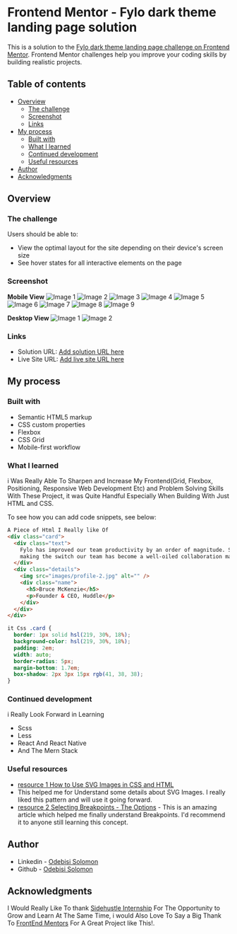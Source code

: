 # Frontend Mentor - Fylo dark theme landing page solution

This is a solution to the [Fylo dark theme landing page challenge on Frontend Mentor](https://www.frontendmentor.io/challenges/fylo-dark-theme-landing-page-5ca5f2d21e82137ec91a50fd). Frontend Mentor challenges help you improve your coding skills by building realistic projects.

## Table of contents

- [Overview](#overview)
  - [The challenge](#the-challenge)
  - [Screenshot](#screenshot)
  - [Links](#links)
- [My process](#my-process)
  - [Built with](#built-with)
  - [What I learned](#what-i-learned)
  - [Continued development](#continued-development)
  - [Useful resources](#useful-resources)
- [Author](#author)
- [Acknowledgments](#acknowledgments)

## Overview

### The challenge

Users should be able to:

- View the optimal layout for the site depending on their device's screen size
- See hover states for all interactive elements on the page

### Screenshot

**Mobile View**
![Image 1](./screenshots/mobile-view_1.png)
![Image 2](./screenshots/mobile-view_2.png)
![Image 3](./screenshots/mobile-view_3.png)
![Image 4](./screenshots/mobile-view_4.png)
![Image 5](./screenshots/mobile-view_5.png)
![Image 6](./screenshots/mobile-view_6.png)
![Image 7](./screenshots/mobile-view_7.png)
![Image 8](./screenshots/mobile-view_8.png)
![Image 9](./screenshots/mobile-view_9.png)

**Desktop View**
![Image 1](./screenshots/desktop-view_1.png)
![Image 2](./screenshots/desktop-view_2.png)

### Links

- Solution URL: [Add solution URL here](https://your-solution-url.com)
- Live Site URL: [Add live site URL here](https://your-live-site-url.com)

## My process

### Built with

- Semantic HTML5 markup
- CSS custom properties
- Flexbox
- CSS Grid
- Mobile-first workflow

### What I learned

i Was Really Able To Sharpen and Increase My Frontend(Grid, Flexbox, Positioning, Responsive Web Development Etc) and Problem Solving Skills With These Project, it was Quite Handful Especially When Building With Just HTML and CSS.

To see how you can add code snippets, see below:

```html
A Piece of Html I Really like Of
<div class="card">
  <div class="text">
    Fylo has improved our team productivity by an order of magnitude. Since
    making the switch our team has become a well-oiled collaboration machine.
  </div>
  <div class="details">
    <img src="images/profile-2.jpg" alt="" />
    <div class="name">
      <h5>Bruce McKenzie</h5>
      <p>Founder & CEO, Huddle</p>
    </div>
  </div>
</div>
```

```css
it Css .card {
  border: 1px solid hsl(219, 30%, 18%);
  background-color: hsl(219, 30%, 18%);
  padding: 2em;
  width: auto;
  border-radius: 5px;
  margin-bottom: 1.7em;
  box-shadow: 2px 3px 15px rgb(41, 38, 38);
}
```

### Continued development

i Really Look Forward in Learning

- Scss
- Less
- React And React Native
- And The Mern Stack

### Useful resources

- [resource 1 How to Use SVG Images in CSS and HTML](https://www.freecodecamp.org/news/use-svg-images-in-css-html/)
- This helped me for Understand some details about SVG Images. I really liked this pattern and will use it going forward.
- [resource 2 Selecting Breakpoints - The Options](https://shaydeecoder.hashnode.dev/selecting-breakpoints-the-options) - This is an amazing article which helped me finally understand Breakpoints. I'd recommend it to anyone still learning this concept.

## Author

- Linkedin - [Odebisi Solomon](https://www.linkedin.com/in/odebisi-solomon-idowu-9b44591b1/)
- Github - [Odebisi Solomon](https://github.com/OdebisiidowuSolomon)

## Acknowledgments

I Would Really Like To thank [Sidehustle Internship](https://internship.sidehustle.ng/) For The Opportunity to Grow and Learn At The Same Time, i would Also Love To Say a Big Thank To [FrontEnd Mentors](https://www.frontendmentor.io/) For A Great Project like This!.
